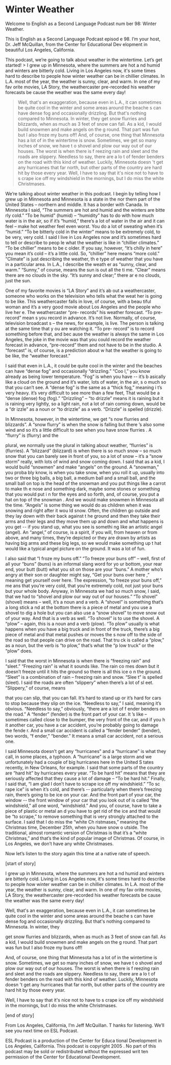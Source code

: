 # Winter Weather

Welcome to English as a Second Language Podcast num ber 98: Winter Weather.  

This is English as a Second Language Podcast episod e 98. I’m your host, Dr. Jeff McQuillan, from the Center for Educational Dev elopment in beautiful Los Angeles, California.  

This podcast, we’re going to talk about weather in the wintertime. Let’s get started! > I grew up in Minnesota, where the summers are hot a nd humid and winters are bitterly cold. Living in Los Angeles now, it's some times hard to describe to people how winter weather can be in chillier climates. In L.A. most of the year, the weather is sunny, clear, and warm. In one of my fav orite movies, LA Story, the weathercaster pre-recorded his weather forecasts be cause the weather was the same every day!  
> Well, that's an exaggeration, because even in L.A.,  it can sometimes be quite cool in the winter and some areas around the beache s can have dense fog and occasionally drizzling. But that's nothing compared  to Minnesota. In winter, they get snow flurries and blizzards, when as much as 3 feet of snow can fall. As a kid, I would build snowmen and make angels on the g round. That part was fun but I also froze my buns off! 
> And, of course, one thing that Minnesota has a lot of in the wintertime is snow. Sometimes, we get so many inches of snow, we have t o shovel and plow our way out of our houses. The worst is when there is f reezing rain and sleet and the roads are slippery. Needless to say, there are a lo t of fender benders on the road with this kind of weather. Luckily, Minnesota doesn 't get any hurricanes that far north, but other parts of the country are hard hit by those every year. 
> Well, I have to say that it's nice not to have to s crape ice off my windshield in the mornings, but I do miss the white Christmases.

We’re talking about winter weather in this podcast.  I begin by telling how I grew up in Minnesota and Minnesota is a state in the nor thern part of the United States – northern and middle. It has a border with Canada.  In Minnesota I said, “The summers are hot and humid and the winters are bitte rly cold.” “To be humid” (humid) – “humidity” has to do with how much water is in the air, so if it’s “humid,” there’s a lot of water in the air and it can feel –  make hot weather feel even worst. You do a lot of sweating when it’s “humid.” “To be bitterly cold in the winter” means to be extremely cold, to be very, very cold. I said I live in Los Angeles now and it’s sometimes hard to tell or describe to peop le what the weather is like in “chillier climates.” “To be chillier” means to be c older. If you say, however, “It’s chilly in here” you mean it’s cold – it’s a little cold. So, “chillier” here means “more cold.” “Climate” is just describing the weather, th e type of weather that you have in a particular area. In L.A., I describe the weath er as “sunny, clear, and warm.” “Sunny,” of course, means the sun is out all the ti me. “Clear” means there are no clouds in the sky. “It’s sunny and clear;” there ar e no clouds, just the sun.  

One of my favorite movies is “LA Story” and it’s ab out a weathercaster, someone who works on the television who tells what the weat her is going to be like. This weathercaster falls in love, of course, with a beau tiful woman and it’s a very good movie about Los Angeles and the people who live her e. The weathercaster “pre- records” his weather forecast. “To pre-record” mean s you record in advance. It’s not live. Normally, of course, television broadcast s – the news, for example, is live. The person is talking at the same time that y ou are watching it. “To pre- record” is to record something before that, and bec ause the weather is always the same in Los Angeles, the joke in the movie was that you could record the weather forecast in advance, “pre-record” them and not have to be in the studio. A “forecast” is, of course, is a prediction about w hat the weather is going to be like, the “weather forecast.”  

I said that even in L.A., it could be quite cool in  the winter and the beaches can have “dense fog” and occasionally “drizzling.” “Coo l,” you know already as being lower temperature. “Fog” is when you have -- it’s b asically like a cloud on the ground and it’s water, lots of water, in the air, s o much so that you can’t see. A “dense fog” is the same as a “thick fog,” meaning i t’s very heavy. it’s very difficult to see more than a few feet, That would be a “dense  (dense) fog (fog).” “Drizzling” – “to drizzle” means it is raining but it is raining very lightly, so a light rain, not a lot of rain coming down, would be a “dr izzle” as a noun or “to drizzle” as a verb. “Drizzle” is spelled (drizzle).  

In Minnesota, however, in the wintertime, we get “s now flurries and blizzards”. A “snow flurry” is when the snow is falling but there ’s also some wind and so it’s a little difficult to see when you have snow flurries . A “flurry” is (flurry) and the  

plural, we normally use the plural in talking about  weather, “flurries” is (flurries). A “blizzard” (blizzard) is when there is so much snow  – so much snow that you can barely see in front of you, so a lot of snow – it’s  a “snow storm” really, with lots of wind and snow coming down. I said that as a kid, I would build “snowmen” and make “angels” on the ground. A “snowman,” you proba bly know, is when you take snow, when you roll it up, usually into two or  three big balls, a big ball, a medium ball and a small ball, and the small ball on  top is the head of the snowman and you put things like a carrot to make th e nose and something dark, maybe some stones or something that you would put i n for the eyes and so forth, and, of course, you put a hat on top of the snowman . And we would make snowmen in Minnesota all the time. “Angels” is some thing we would do as children when it was snowing and right after it wou ld snow. Often, the children go outside and they lay down with their back against t he ground and then they take their arms and their legs and they move them up and  down and what happens is you get -- if you stand up, what you see is somethi ng like an artistic angel (angel). An “angel,” of course, is a spirit, if you  will, from heaven or from above, and many times, they’re depicted or they are drawn by artists as having big arms and these big legs, so we would make something up t hat would like a typical angel picture on the ground. It was a lot of fun. 

I also said that “I froze my buns off.” “To freeze your buns off” – well, first of all your “buns” (buns) is an informal slang word for yo ur bottom, your rear end, your butt (butt) what you sit on those are your “buns.” A mother who’s angry at their son or daughter might say, “Get your buns over here ,” meaning get yourself over here. The expression, “to freeze your buns off,” me ans that you’re very cold, that you’re extremely cold, not just your buns but your whole body. Anyway, in Minnesota we had so much snow, I said, that we had to “shovel and plow our way out of our houses.” “To shovel” (shovel) means – well, it’s a noun and a verb. A “shovel” is something that’s a long stick a nd at the bottom there is a piece of metal and you use a shovel to dig a hole but you  can also use a “snow shovel” to move snow out of your way. And that is a verb as  well. “To shovel” is to use the shovel. A “plow” – again, this is a noun and a verb (plow). “To plow” usually is what happens when you have a big truck and in front  of the truck, there’s a big piece of metal and that metal pushes or moves the s now off to the side of the road so that people can drive on the road. That tru ck is called a “plow,” as a noun, but the verb is “to plow,” that’s what the “p low truck” or the “plow” does. 

I said that the worst in Minnesota is when there is  “freezing rain” and “sleet.” “Freezing rain” is what it sounds like. The rain co mes down but it doesn’t freeze until it hits the ground so there is all this ice o n the ground. “Sleet” is a combination of rain – freezing rain and snow. “Slee t” is spelled (sleet). I said the roads are often “slippery” when there’s a lot of sl eet. ”Slippery,” of course, means  

that you can slip, that you can fall. It’s hard to stand up or it’s hard for cars to stop because they slip on the ice. “Needless to say,” I said, meaning it’s obvious. “Needless to say,” obviously, “there are a lot of f ender benders on the road.” A “fender” (fender) is the front part of your car. It ’s like – sometimes called close to the bumper, the very front of the car, and if you h it another car, you have a car accident, you’re probably going to damage the fende r. And a small car accident is called a “fender bender” (bender), two words, “f ender,” “bender.” It means a small car accident, not a serious one.  

I said Minnesota doesn’t get any “hurricanes” and a  “hurricane” is what they call, in some places, a typhoon. A “hurricane” is a large  storm and we unfortunately had a couple of big hurricanes here in the United S tates recently, in New Orleans, for example. I said that some parts of the  country are “hard hit” by hurricanes every year. “To be hard hit” means that they are seriously affected that they cause a lot of damage – “To be hard hit.”  Finally, I said that, “I am glad I don’t have to scrape ice off my windshield.” “To sc rape ice” is when it’s cold, and there’s -- particularly when there’s freezing rain,  there’s going to be ice on your car. And the front part of your car, the window -- the front window of your car that you look out of is called “the windshield,” all one  word, “windshield.” And you, of course, have to take a piece of plastic or metal an d you have to get rid of the ice and that would be “to scrape,” to remove something that is very strongly attached to the surface. I said that I do miss the “white Ch ristmases,” meaning the Christmas time, December 25th, when you have snow o utside. The traditional, almost romantic version of Christmas is that it’s a  “white Christmas,” and that’s the kind of popular image of Christmas. Of course, in Los Angeles, we don’t have any white Christmases. 

Now let’s listen to the story again this time at a native rate of speech. 

[start of story] 

I grew up in Minnesota, where the summers are hot a nd humid and winters are bitterly cold. Living in Los Angeles now, it's some times hard to describe to people how winter weather can be in chillier climates. In L.A. most of the year, the weather is sunny, clear, and warm. In one of my fav orite movies, LA Story, the weathercaster pre-recorded his weather forecasts be cause the weather was the same every day!  

Well, that's an exaggeration, because even in L.A.,  it can sometimes be quite cool in the winter and some areas around the beache s can have dense fog and occasionally drizzling. But that's nothing compared  to Minnesota. In winter, they  

get snow flurries and blizzards, when as much as 3 feet of snow can fall. As a kid, I would build snowmen and make angels on the g round. That part was fun but I also froze my buns off! 

And, of course, one thing that Minnesota has a lot of in the wintertime is snow. Sometimes, we get so many inches of snow, we have t o shovel and plow our way out of our houses. The worst is when there is f reezing rain and sleet and the roads are slippery. Needless to say, there are a lo t of fender benders on the road with this kind of weather. Luckily, Minnesota doesn 't get any hurricanes that far north, but other parts of the country are hard hit by those every year. 

Well, I have to say that it's nice not to have to s crape ice off my windshield in the mornings, but I do miss the white Christmases. 

[end of story] 

From Los Angeles, California, I’m Jeff McQuillan. T hanks for listening. We’ll see you next time on ESL Podcast. 

ESL Podcast is a production of the Center for Educa tional Development in Los Angeles, California. This podcast is copyright 2005 . No part of this podcast may be sold or redistributed without the expressed writ ten permission of the Center for Educational Development.

